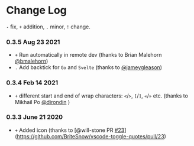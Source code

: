 # Change Log

`-` fix, `+` addition, `.` minor, `!` change. 

### 0.3.5 Aug 23 2021

- `+` Run automatically in remote dev (thanks to Brian Malehorn [@bmalehorn](https://github.com/bmalehorn))
- `.` Add backtick for `Go` and `Svelte` (thanks to [@jameygleason](https://github.com/jameygleason))

### 0.3.4 Feb 14 2021

- `+` different start and end of wrap characters: `<`/`>`, `[`/`]`, `«`/`»` etc. (thanks to Mikhail Po [@dirondin](https://github.com/dirondin) )

### 0.3.3 June 21 2020

- `+` Added icon (thanks to [@will-stone PR [#23](https://github.com/BriteSnow/vscode-toggle-quotes/issues/23)](https://github.com/BriteSnow/vscode-toggle-quotes/pull/23)